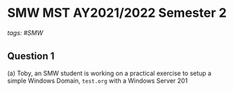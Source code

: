 # SMW MST AY2021/2022 Semester 2

###### tags: #SMW

## Question 1
(a) Toby, an SMW student is working on a practical exercise to setup a simple Windows Domain, `test.org` with a Windows Server 201